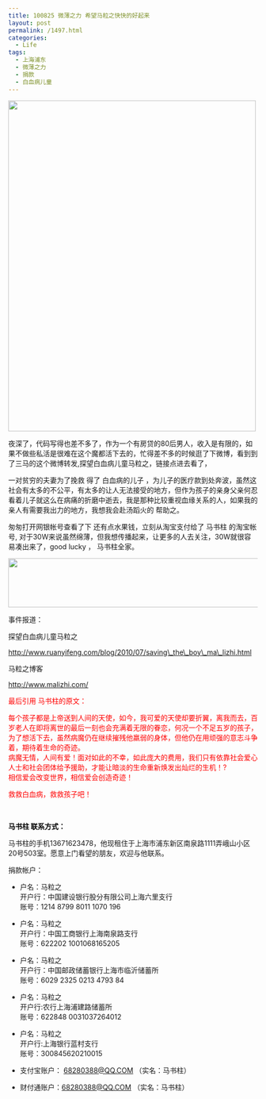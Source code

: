 ```yaml
---
title: 100825 微薄之力 希望马粒之快快的好起来
layout: post
permalink: /1497.html
categories:
  - Life
tags:
  - 上海浦东
  - 微薄之力
  - 捐款
  - 白血病儿童
---
```

[<img class="aligncenter size-full wp-image-1498" title="hazi" src="http://www.80aj.com/wp-content/uploads/2010/08/hazi.jpg" alt="" width="500" height="667" />][1]

夜深了，代码写得也差不多了，作为一个有房贷的80后男人，收入是有限的，如果不做些私活是很难在这个魔都活下去的，忙得差不多的时候逛了下微博，看到到了三马的这个微博转发,探望白血病儿童马粒之，链接点进去看了，

一对贫穷的夫妻为了挽救 得了 白血病的儿子 ，为儿子的医疗款到处奔波，虽然这社会有太多的不公平，有太多的让人无法接受的地方，但作为孩子的亲身父亲何忍看着儿子就这么在病痛的折磨中逝去，我是那种比较重视血缘关系的人，如果我的亲人有需要我出力的地方，我想我会赴汤蹈火的 帮助之。

匆匆打开网银帐号查看了下 还有点水果钱，立刻从淘宝支付给了 马书柱 的淘宝帐号, 对于30W来说虽然绵薄，但我想传播起来，让更多的人去关注，30W就很容易凑出来了，good lucky ， 马书柱全家。

[<img class="aligncenter size-full wp-image-1499" title="juankan" src="http://www.80aj.com/wp-content/uploads/2010/08/juankan.jpg" alt="" width="961" height="99" />][2]

事件报道：

探望白血病儿童马粒之

http://www.ruanyifeng.com/blog/2010/07/saving\_the\_boy\_ma\_lizhi.html

马粒之博客

http://www.malizhi.com/

<span style="color: #ff0000;">最后引用 马书柱的原文：</span>

<span style="color: #ff0000;">每个孩子都是上帝送到人间的天使，如今，我可爱的天使却要折翼，离我而去，百岁老人在即将离世的最后一刻也会充满着无限的眷恋，何况一个不足五岁的孩子，为了想活下去，虽然病魔仍在继续摧残他羸弱的身体，但他仍在用顽强的意志斗争着，期待着生命的奇迹。<br /> 病魔无情，人间有爱！面对如此的不幸，如此庞大的费用，我们只有依靠社会爱心人士和社会团体给予援助，才能让暗淡的生命重新焕发出灿烂的生机！?<br /> 相信爱会改变世界，相信爱会创造奇迹！</span>

<span style="color: #ff0000;"> 救救白血病，救救孩子吧！</span>

<span style="color: #ff0000;"><span style="color: #000000;"><br /> </span></span>

**<span style="color: #000000;">马书柱 联系方式：</span>**

马书柱的手机13671623478，他现租住于上海市浦东新区南泉路1111弄峨山小区20号503室。愿意上门看望的朋友，欢迎与他联系。

捐款帐户：

* 户名：马粒之  
开户行：中国建设银行股分有限公司上海六里支行  
账号：1214 8799 8011 1070 196

* 户名：马粒之  
开户行：中国工商银行上海南泉路支行  
账号：622202 1001068165205

* 户名：马粒之  
开户行：中国邮政储蓄银行上海市临沂储蓄所  
账号：6029 2325 0213 4793 84

* 户名：马粒之  
开户行:农行上海浦建路储蓄所  
账号：622848 0031037264012

* 户名：马粒之  
开户行:上海银行蓝村支行  
账号：300845620210015

* 支付宝账户： 68280388@QQ.COM （实名：马书柱）

* 财付通账户：68280388@QQ.COM （实名：马书柱）

 [1]: http://www.80aj.com/wp-content/uploads/2010/08/hazi.jpg
 [2]: http://www.80aj.com/wp-content/uploads/2010/08/juankan.jpg